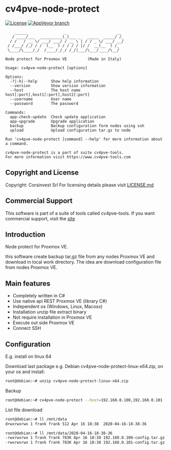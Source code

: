 # cv4pve-node-protect

[![License](https://img.shields.io/github/license/Corsinvest/cv4pve-node-protect.svg)](LICENSE.md) [![AppVeyor branch](https://img.shields.io/appveyor/ci/franklupo/cv4pve-node-protect/master.svg)](https://ci.appveyor.com/project/franklupo/cv4pve-node-protect)

```text
    ______                _                      __
   / ____/___  __________(_)___ _   _____  _____/ /_
  / /   / __ \/ ___/ ___/ / __ \ | / / _ \/ ___/ __/
 / /___/ /_/ / /  (__  ) / / / / |/ /  __(__  ) /_
 \____/\____/_/  /____/_/_/ /_/|___/\___/____/\__/

Node protect for Proxmox VE         (Made in Italy)

Usage: cv4pve-node-protect [options]

Options:
  -?|-h|--help      Show help information
  --version         Show version information
  --host            The host name host[:port],host1[:port],host2[:port]
  --username        User name
  --password        The password

Commands:
  app-check-update  Check update application
  app-upgrade       Upgrade application
  backup            Backup configuration form nodes using ssh
  upload            Upload configuration tar.gz to node

Run 'cv4pve-node-protect [command] --help' for more information about a command.

cv4pve-node-protect is a part of suite cv4pve-tools.
For more information visit https://www.cv4pve-tools.com
```

## Copyright and License

Copyright: Corsinvest Srl
For licensing details please visit [LICENSE.md](LICENSE.md)

## Commercial Support

This software is part of a suite of tools called cv4pve-tools. If you want commercial support, visit the [site](https://www.cv4pve-tools.com)

## Introduction

Node protect for Proxmox VE.

this software create backup tar,gz file from any nodes Proxmox VE and download in local work directory.
The idea are download configuration file from nodes Proxmox VE.

## Main features

* Completely written in C#
* Use native api REST Proxmox VE (library C#)
* Independent os (Windows, Linux, Macosx)
* Installation unzip file extract binary
* Not require installation in Proxmox VE
* Execute out side Proxmox VE
* Connect SSH

## Configuration

E.g. install on linux 64

Download last package e.g. Debian cv4pve-node-protect-linux-x64.zip, on your os and install:

```sh
root@debian:~# unzip cv4pve-node-protect-linux-x64.zip
```

Backup

```sh
root@debian:~# cv4pve-node-protect --host=192.168.0.100,192.168.0.101 --username=root@pam --password=fagiano backup --keep 10 --directory-work "/mnt/data" --paths "/etc/." --paths "/var/lib/pve-cluster/." --paths "/root/." --paths "/var/lib/ceph/."
```

List file download

```sh
root@debian:~# ll /mnt/data
drwxrwxrwx 1 frank frank 512 Apr 16 18:38  2020-04-16-18-38-36

root@debian:~# ll /mnt/data/2020-04-16-18-38-36
-rwxrwxrwx 1 frank frank 783K Apr 16 18:38 192.168.0.100-config.tar.gz
-rwxrwxrwx 1 frank frank 783K Apr 16 18:38 192.168.0.101-config.tar.gz
```
